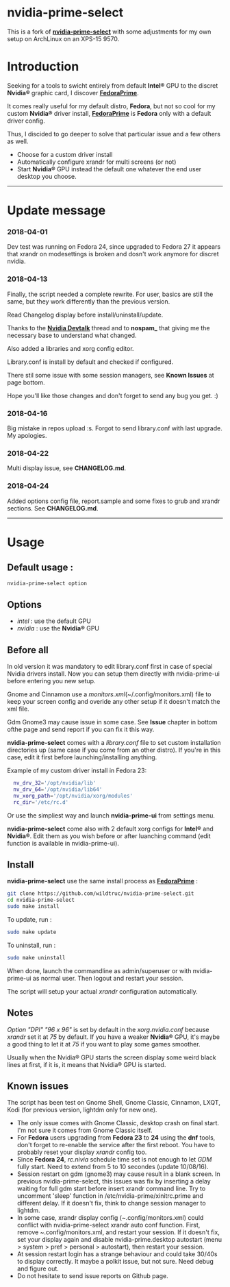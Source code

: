 # nvidia-prime-select
This is a fork of **[nvidia-prime-select](wildtruc/nvidia-prime-select)** with some adjustments for my own setup on ArchLinux on an XPS-15 9570.

# Introduction
Seeking for a tools to swicht entirely from default **Intel®** GPU to the discret **Nvidia®** graphic card, I discover **[FedoraPrime](https://github.com/bosim/FedoraPrime)**.

It comes really useful for my default distro, **Fedora**, but not so cool for my custom **Nvidia®** driver install, **[FedoraPrime](https://github.com/bosim/FedoraPrime)** is **Fedora** only with a default driver config.

Thus, I discided to go deeper to solve that particular issue and a few others as well.
 - Choose for a custom driver install
 - Automatically configure xrandr for multi screens (or not)
 - Start **Nvidia®** GPU instead the default one whatever the end user desktop you choose.

--------------
# Update message
### 2018-04-01
Dev test was running on Fedora 24, since upgraded to Fedora 27 it appears that xrandr on modesettings is broken and dosn't work anymore for discret nvidia.

### 2018-04-13
Finally, the script needed a complete rewrite. For user, basics are still the same, but they work differently than the previous version.

Read Changelog display before install/uninstall/update.

Thanks to the **[Nvidia Devtalk](https://devtalk.nvidia.com/default/topic/1024318/linux/-solved-nvidia-prime-on-dual-gpu-configuration-giving-a-blank-screen/2)** thread and to **nospam_** that giving me the necessary base to understand what changed.

Also added a libraries and xorg config editor.

Library.conf is install by default and checked if configured.

There stil some issue with some session managers, see **Known Issues** at page bottom.

Hope you'll like those changes and don't forget to send any bug you get. :)

### 2018-04-16
Big mistake in repos upload :s. Forgot to send library.conf with last upgrade. My apologies.

### 2018-04-22
Multi display issue, see **CHANGELOG.md**.

### 2018-04-24
Added options config file, report.sample and some fixes to grub and xrandr sections. See **CHANGELOG.md**.

--------------

# Usage

## Default usage :
  ```sh
  nvidia-prime-select option
  ```

## Options
 - *intel* : use the default GPU
 - *nvidia* : use the **Nvidia®** GPU

## Before all
In old version it was mandatory to edit library.conf first in case of special Nvidia drivers install. Now you can setup them directly with nvidia-prime-ui before entering you new setup.

Gnome and Cinnamon use a *monitors.xml*(~/.config/monitors.xml) file to keep your screen config and overide any other setup if it doesn't match the xml file.

Gdm Gnome3 may cause issue in some case. See **Issue** chapter in bottom ofthe page and send report if you can fix it this way.

**nvidia-prime-select** comes with a *library.conf* file to set custom installation directories up (same case if you come from an other distro). If you're in this case, edit it first before launching/installing anything.

Example of my custom driver install in Fedora 23:
```sh
  nv_drv_32='/opt/nvidia/lib'
  nv_drv_64='/opt/nvidia/lib64'
  nv_xorg_path='/opt/nvidia/xorg/modules'
  rc_dir='/etc/rc.d'
```

Or use the simpliest way and launch **nvidia-prime-ui** from settings menu.

**nvidia-prime-select** come also with 2 default xorg configs for **Intel®** and **Nvidia®**. Edit them as you wish before or after luanching command (edit function is available in nvidia-prime-ui).

## Install
**nvidia-prime-select** use the same install process as **[FedoraPrime](https://github.com/bosim/FedoraPrime)** :
  ```sh
  git clone https://github.com/wildtruc/nvidia-prime-select.git
  cd nvidia-prime-select
  sudo make install
  ```

To update, run :
  ```sh
  sudo make update
  ```
To uninstall, run :
  ```sh
  sudo make uninstall
  ```

When done, launch the commandline as admin/superuser or with nvidia-prime-ui as normal user. Then logout and restart your session.

The script will setup your actual *xrandr* configuration automatically.

## Notes
*Option "DPI" "96 x 96"* is set by default in the *xorg.nvidia.conf* because *xrandr* set it at *75* by default. If you have a weaker **Nvidia®** GPU, it's maybe a good thing to let it at *75* if you want to play some games smoother.

Usually when the Nvidia® GPU starts the screen display some weird black lines at first, if it is, it means that Nvidia® GPU is started.

## Known issues
The script has been test on Gnome Shell, Gnome Classic, Cinnamon, LXQT, Kodi (for previous version, lightdm only for new one).

 - The only issue comes with Gnome Classic, desktop crash on final start. I'm not sure it comes from Gnome Classic itself.
 - For **Fedora** users upgrading from **Fedora 23** to **24** using the **dnf** tools, don't forget to re-enable the service after the first reboot. You have to probably reset your display *xrandr* config too.
 - Since **Fedora 24**, *rc.nivia* schedule time set is not enough to let *GDM* fully start. Need to extend from 5 to 10 secondes (update 10/08/16).
 - Session restart on gdm (gnome3) may cause result in a blank screen. In previous nvidia-prime-select, this issues was fix by inserting a delay waiting for full gdm start before insert xrandr command line. Try to uncomment 'sleep' function in /etc/nvidia-prime/xinitrc.prime and different delay. If it doesn't fix, think to change session manager to lightdm.
 - In some case, xrandr display config (~.config/monitors.xml) could conflict with nvidia-prime-select xrandr auto conf function. First, remove ~.config/monitors.xml, and restart your session. If it doesn't fix, set your display again and disable nvidia-prime.desktop autostart (menu > system > pref > personal > autostart), then restart your session.
 - At session restart login has a strange behaviour and could take 30/40s to display correctly. It maybe a polkit issue, but not sure. Need debug and figure out.
 - Do not hesitate to send issue reports on Github page.

